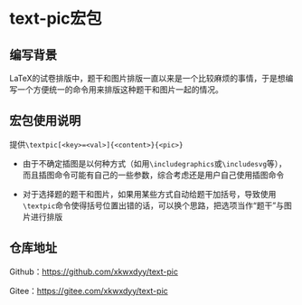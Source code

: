 # text-pic宏包

## 编写背景

LaTeX的试卷排版中，题干和图片排版一直以来是一个比较麻烦的事情，于是想编写一个方便统一的命令用来排版这种题干和图片一起的情况。

## 宏包使用说明

提供`\textpic[<key>=<val>]{<content>}{<pic>}`

- 由于不确定插图是以何种方式（如用`\includegraphics`或`\includesvg`等），而且插图命令可能有自己的一些参数，综合考虑还是用户自己使用插图命令

- 对于选择题的题干和图片，如果用某些方式自动给题干加括号，导致使用`\textpic`命令使得括号位置出错的话，可以换个思路，把选项当作“题干”与图片进行排版

## 仓库地址

Github：https://github.com/xkwxdyy/text-pic

Gitee：https://gitee.com/xkwxdyy/text-pic

